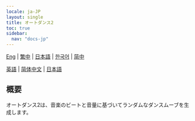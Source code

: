 ```yaml
---
locale: ja-JP
layout: single
title: オートダンス2
toc: true
sidebar:
  nav: "docs-jp"
---
```

[Eng](/dancexr/features/autodance2) | [繁中](/tw/dancexr/features/autodance2) | [日本語](/jp/dancexr/features/autodance2) | [한국어](/kr/dancexr/features/autodance2) | [简中](/zh/dancexr/features/autodance2)

[英語](/dancexr/features/autodance2) | [简体中文](/zh/dancexr/features/autodance2) | [日本語](/jp/dancexr/features/autodance2)

## 概要
オートダンス2は、音楽のビートと音量に基づいてランダムなダンスムーブを生成します。